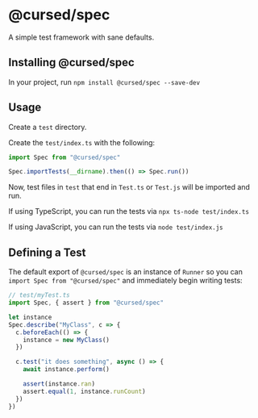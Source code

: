 # @cursed/spec

A simple test framework with sane defaults.

## Installing @cursed/spec

In your project, run `npm install @cursed/spec --save-dev`

## Usage

Create a `test` directory.

Create the `test/index.ts` with the following:

```typescript
import Spec from "@cursed/spec"

Spec.importTests(__dirname).then(() => Spec.run())
```

Now, test files in `test` that end in `Test.ts` or `Test.js` will be imported
and run.

If using TypeScript, you can run the tests via `npx ts-node test/index.ts`

If using JavaScript, you can run the tests via `node test/index.js`

## Defining a Test

The default export of `@cursed/spec` is an instance of `Runner` so you can
`import Spec from "@cursed/spec"` and immediately begin writing tests:

```typescript
// test/myTest.ts
import Spec, { assert } from "@cursed/spec"

let instance
Spec.describe("MyClass", c => {
  c.beforeEach(() => {
    instance = new MyClass()
  })

  c.test("it does something", async () => {
    await instance.perform()

    assert(instance.ran)
    assert.equal(1, instance.runCount)
  })
})
```
